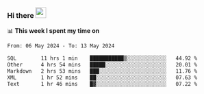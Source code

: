 ### Hi there <a href="https://www.gautamkrishnar.com/"><img src="https://media.giphy.com/media/hvRJCLFzcasrR4ia7z/giphy.gif" width="25px"></a>

📊 **This week I spent my time on**

<!--START_SECTION:waka-->

```txt
From: 06 May 2024 - To: 13 May 2024

SQL        11 hrs 1 min    ███████████▒░░░░░░░░░░░░░   44.92 %
Other      4 hrs 54 mins   █████░░░░░░░░░░░░░░░░░░░░   20.01 %
Markdown   2 hrs 53 mins   ███░░░░░░░░░░░░░░░░░░░░░░   11.76 %
XML        1 hr 52 mins    ██░░░░░░░░░░░░░░░░░░░░░░░   07.63 %
Text       1 hr 46 mins    █▓░░░░░░░░░░░░░░░░░░░░░░░   07.22 %
```

<!--END_SECTION:waka-->
